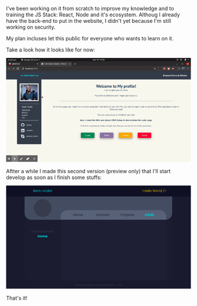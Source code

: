 I've been working on it from scratch to improve my knowledge and to training the JS Stack: React, Node and it's ecosystem. 
Althoug I already have the back-end to put in the website, I didn't yet because I'm still working on security.

My plan incluses let this public for everyone who wants to learn on it.

Take a look how it looks like for now:

![](profile-web-page.gif)

Aftter a while I made this second version (preview only) that I'll start develop as soon as I finish some stuffs:

![](profile-web-pagev2.png)

That's it!

